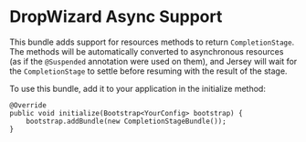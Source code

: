# DropWizard Async Support

This bundle adds support for resources methods to return `CompletionStage`. The methods will be automatically converted to asynchronous
resources (as if the `@Suspended` annotation were used on them), and Jersey will wait for the `CompletionStage` to settle before resuming
with the result of the stage.

To use this bundle, add it to your application in the initialize method:

    @Override
    public void initialize(Bootstrap<YourConfig> bootstrap) {
        bootstrap.addBundle(new CompletionStageBundle());
    }
